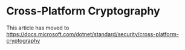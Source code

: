 Cross-Platform Cryptography
===========================

This article has moved to https://docs.microsoft.com/dotnet/standard/security/cross-platform-cryptography